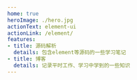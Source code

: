 ```yaml
---
home: true
heroImage: ./hero.jpg
actionText: element-ui
actionLink: /element/
features:
- title: 源码解析
  details: 包含element等源码的一些学习笔记
- title: 博客
  details: 记录平时工作、学习中学到的一些知识
---
```


